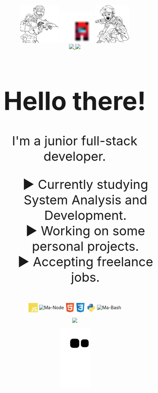 <div align="center">
  <img alt="soyjack #1 pointing" height="120" src="./img/1.png">
  <img alt="vil creature" height="100" src="./img/amogus.gif">
  <img alt="soyjack #2 pointing" height="120" src="./img/2.png">
</div>

<div align="center">
  <a href="https://github.com/MarceloBrazolim">
    <img height="180em" src="https://github-readme-stats.vercel.app/api?username=MarceloBrazolim&show_icons=true&theme=radical&include_all_commits=true&count_private=true"/>
    <img height="180em" src="https://github-readme-stats.vercel.app/api/top-langs/?username=MarceloBrazolim&layout=compact&langs_count=7&theme=radical"/>
  </a>
</div>

<div align="center" style="font-size:40px">
  <h1>Hello there!</h1>
  <p>I'm a junior full-stack developer.</p>
  <ul type="none">
    <li>▶ Currently studying System Analysis and Development.</li>
    <li>▶ Working on some personal projects.</li>
    <li>▶ Accepting freelance jobs.</li>
  </ul>
</div>
<br>
<div align="center">
  <img align="center" alt="Ma-Js" height="30" title="JavaScript" src="https://raw.githubusercontent.com/devicons/devicon/master/icons/javascript/javascript-plain.svg">
  <img align="center" alt="Ma-Node" height="30" title="Node.js" src="https://cdn.jsdelivr.net/gh/devicons/devicon/icons/nodejs/nodejs-original.svg" />
  <img align="center" alt="Ma-HTML" height="30" title="HTML5" src="https://raw.githubusercontent.com/devicons/devicon/master/icons/html5/html5-original.svg">
  <img align="center" alt="Ma-CSS" height="30" title="CSS3" src="https://raw.githubusercontent.com/devicons/devicon/master/icons/css3/css3-original.svg">
  <img align="center" alt="Ma-Python" height="30" title="Python" src="https://raw.githubusercontent.com/devicons/devicon/master/icons/python/python-original.svg">
  <img align="center" alt="Ma-Bash" height="30" title="Bash" src="https://cdn.jsdelivr.net/gh/devicons/devicon/icons/bash/bash-plain.svg"/>
</div>
<br>
<div align="center">
  <a href="mailto:marcelobrazolim@proton.me">
    <img src="https://img.shields.io/badge/-Gmail-%23333?style=for-the-badge&logo=gmail&logoColor=white" target="_blank">
  </a>
</div>
<div align="center">

![Snake animation](https://github.com/MarceloBrazolim/MarceloBrazolim/blob/output/github-contribution-grid-snake.svg)

</div>
